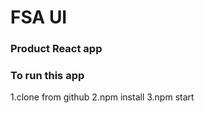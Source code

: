 # FSA UI
### Product React app


### To run this app
1.clone   from github
2.npm install
3.npm start
